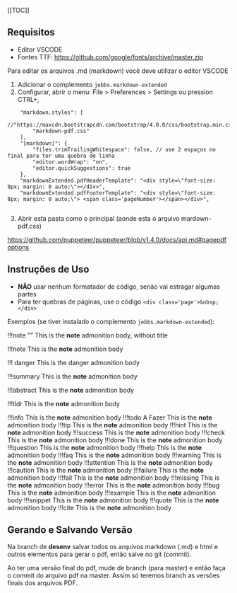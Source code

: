 [[TOC]]

## Requisitos

- Editor VSCODE
- Fontes TTF: https://github.com/google/fonts/archive/master.zip


Para editar os arquivos .md (markdown) você deve utilizar o editor VSCODE

1) Adicionar o complemento `jebbs.markdown-extended`
2) Configurar, abrir o menu: File > Preferences > Settings  ou pression CTRL+,
```
    "markdown.styles": [
        //"https://maxcdn.bootstrapcdn.com/bootstrap/4.0.0/css/bootstrap.min.css",
        "markdown-pdf.css"
    ],
    "[markdown]": {
        "files.trimTrailingWhitespace": false, // use 2 espaços no final para ter uma quebra de linha
        "editor.wordWrap": "on",
        "editor.quickSuggestions": true
    },
    "markdownExtended.pdfHeaderTemplate": "<div style=\"font-size: 9px; margin: 0 auto;\"></div>",
    "markdownExtended.pdfFooterTemplate": "<div style=\"font-size: 8px; margin: 0 auto;\"> <span class='pageNumber'></span></div>",


```

3) Abrir esta pasta como o principal (aonde esta o arquivo mardown-pdf.css)

https://github.com/puppeteer/puppeteer/blob/v1.4.0/docs/api.md#pagepdfoptions

## Instruções de Uso

- **NÃO** usar nenhum formatador de código, senão vai estragar algumas partes
- Para ter quebras de páginas, use o código `<div class='page'>&nbsp;</div>`

Exemplos (se tiver instalado o complemento `jebbs.markdown-extended`):

!!!note ""
    This is the **note** admonition body, without title
 
!!!note
    This is the **note** admonition body

 !!! danger
    This is the danger admonition body

!!!summary
    This is the **note** admonition body

!!!abstract
    This is the **note** admonition body

!!!tldr
    This is the **note** admonition body

!!!info
    This is the **note** admonition body
!!!todo A Fazer
    This is the **note** admonition body
!!!tip
    This is the **note** admonition body
!!!hint
    This is the **note** admonition body
!!!success
    This is the **note** admonition body
!!!check
    This is the **note** admonition body
!!!done
    This is the **note** admonition body
!!!question
    This is the **note** admonition body
!!!help
    This is the **note** admonition body
!!!faq
    This is the **note** admonition body
!!!warning
    This is the **note** admonition body
!!!attention
    This is the **note** admonition body
!!!caution
    This is the **note** admonition body
!!!failure
    This is the **note** admonition body
!!!fail
    This is the **note** admonition body
!!!missing
    This is the **note** admonition body
!!!error
    This is the **note** admonition body
!!!bug
    This is the **note** admonition body
!!!example
    This is the **note** admonition body
!!!snippet
    This is the **note** admonition body
!!!quote
    This is the **note** admonition body
!!!cite
    This is the **note** admonition body

## Gerando e Salvando Versão

Na branch de **desenv** salvar todos os arquivos markdown (.md) e html e outros elementos para gerar o pdf, então salve no git (commit). 

Ao ter uma versão final do pdf, mude de branch (para master) e então faça o commit do arquivo pdf na master. Assim só teremos branch as versões finais dos arquivos PDF.


<script>
document.write("aaaa");
</script>